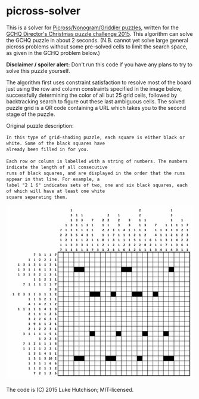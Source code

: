 # picross-solver
This is a solver for [Picross/Nonogram/Griddler puzzles](https://en.wikipedia.org/wiki/Nonogram), written for the [GCHQ Director's Christmas puzzle challenge 2015](http://www.gchq.gov.uk/press_and_media/news_and_features/Pages/Directors-Christmas-puzzle-2015.aspx). This algorithm can solve the GCHQ puzzle in about 2 seconds. (N.B. cannot yet solve large general picross problems without some pre-solved cells to limit the search space, as given in the GCHQ problem below.)

**Disclaimer / spoiler alert:** Don't run this code if you have any plans to try to solve this puzzle yourself.

The algorithm first uses constraint satisfaction to resolve most of the board just using the row and column constraints specified in the image below, successfully determining the color of all but 25 grid cells, followed by backtracking search to figure out these last ambiguous cells. The solved puzzle grid is a QR code containing a URL which takes you to the second stage of the puzzle.

Original puzzle description:
```
In this type of grid-shading puzzle, each square is either black or white. Some of the black squares have
already been filled in for you.

Each row or column is labelled with a string of numbers. The numbers indicate the length of all consecutive
runs of black squares, and are displayed in the order that the runs appear in that line. For example, a
label "2 1 6" indicates sets of two, one and six black squares, each of which will have at least one white
square separating them.
```

![Puzzle image](grid-shading-puzzle.jpg)

The code is (C) 2015 Luke Hutchison; MIT-licensed.

